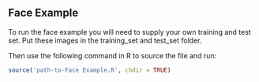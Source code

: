 ## Face Example

To run the face example you will need to supply your own training and test set. Put these images in the training_set and test_set folder.

Then use the following command in R to source the file and run:

```r
source('path-to-Face Example.R', chdir = TRUE)
```
